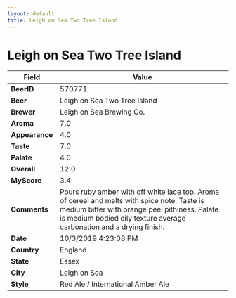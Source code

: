 ```yaml
---
layout: default
title: Leigh on Sea Two Tree Island
---
```


# Leigh on Sea Two Tree Island

| Field         | Value     |
|---------------|-----------|
| **BeerID** | 570771 |
| **Beer** | Leigh on Sea Two Tree Island |
| **Brewer** | Leigh on Sea Brewing Co. |
| **Aroma** | 7.0 |
| **Appearance** | 4.0 |
| **Taste** | 7.0 |
| **Palate** | 4.0 |
| **Overall** | 12.0 |
| **MyScore** | 3.4 |
| **Comments** | Pours ruby amber with off white lace top. Aroma of cereal and malts with spice note. Taste is medium bitter with orange peel pithiness. Palate is medium bodied oily texture average carbonation and a drying finish. |
| **Date** | 10/3/2019 4:23:08 PM |
| **Country** | England |
| **State** | Essex |
| **City** | Leigh on Sea |
| **Style** | Red Ale / International Amber Ale |
